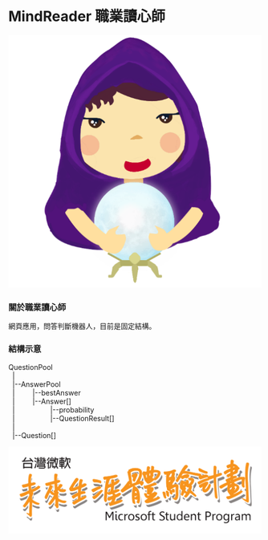 # MindReader 職業讀心師
![Alt text](/public/img/startMagic.png)
### 關於職業讀心師
網頁應用，問答判斷機器人，目前是固定結構。<br>
### 結構示意
QuestionPool <br>
&nbsp;&nbsp;|<br>
&nbsp;&nbsp;|--AnswerPool<br>
&nbsp;&nbsp;|&nbsp;&nbsp;&nbsp;&nbsp;&nbsp;&nbsp;&nbsp;&nbsp;&nbsp;|--bestAnswer<br>
&nbsp;&nbsp;|&nbsp;&nbsp;&nbsp;&nbsp;&nbsp;&nbsp;&nbsp;&nbsp;&nbsp;|--Answer[]<br>
&nbsp;&nbsp;|&nbsp;&nbsp;&nbsp;&nbsp;&nbsp;&nbsp;&nbsp;&nbsp;&nbsp;&nbsp;&nbsp;&nbsp;&nbsp;&nbsp;&nbsp;&nbsp;&nbsp;&nbsp;|--probability<br>
&nbsp;&nbsp;|&nbsp;&nbsp;&nbsp;&nbsp;&nbsp;&nbsp;&nbsp;&nbsp;&nbsp;&nbsp;&nbsp;&nbsp;&nbsp;&nbsp;&nbsp;&nbsp;&nbsp;&nbsp;|--QuestionResult[]<br>
&nbsp;&nbsp;|<br>
&nbsp;&nbsp;|--Question[]<br>
  
![Alt text](/public/img/ms-logo.png)
